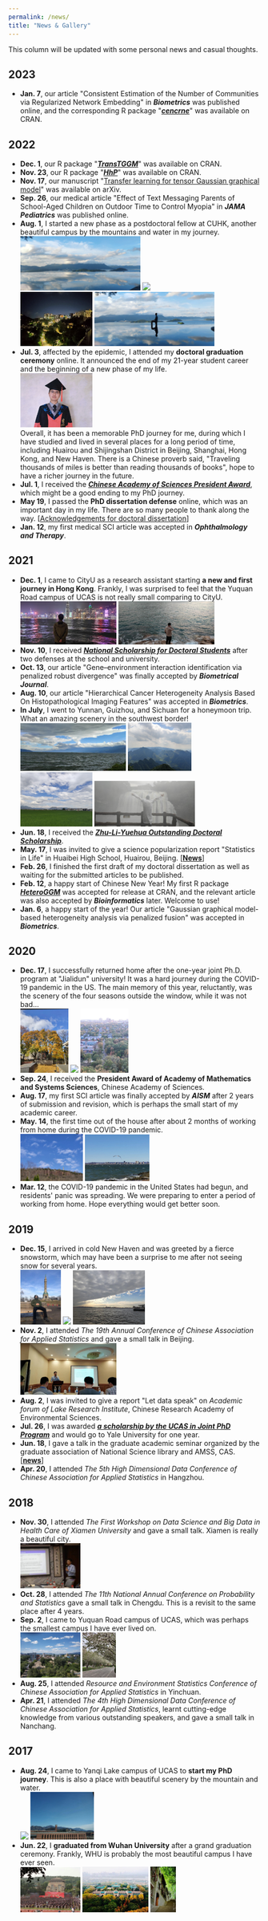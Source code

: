 ```yaml
---
permalink: /news/
title: "News & Gallery"
---
```


This column will be updated with some personal news and casual thoughts.  

## 2023
- **Jan. 7**, our article "Consistent Estimation of the Number of Communities via Regularized Network Embedding" in ***Biometrics*** was published online, and the corresponding R package "[***cencrne***](https://ren-mingyang.github.io//software/)" was available on CRAN.

## 2022
- **Dec. 1**, our R package "[***TransTGGM***](https://ren-mingyang.github.io//software/)" was available on CRAN.
- **Nov. 23**, our R package "[***HhP***](https://ren-mingyang.github.io//software/)" was available on CRAN.
- **Nov. 17**, our manuscript "[Transfer learning for tensor Gaussian graphical model](https://arxiv.org/abs/2211.09391)" was available on arXiv.
- **Sep. 26**, our medical article "Effect of Text Messaging Parents of School-Aged Children on Outdoor Time to Control Myopia" in ***JAMA Pediatrics*** was published online.
- **Aug. 1**, I started a new phase as a postdoctoral fellow at CUHK, another beautiful campus by the mountains and water in my journey.   
                  <img src="../images/CUHK1.jpg" width="50%"> <img src="../images/CUHK2.jpg" width="30%">   
                  <img src="../images/CUHK4.jpg" width="30%"> <img src="../images/CUHK3.jpg" width="50%"> 
- **Jul. 3**, affected by the epidemic, I attended my **doctoral graduation ceremony** online. It announced the end of my 21-year student career and the beginning of a new phase of my life.  
                   <img src="../images/grad.jpg" width="30%">   
Overall, it has been a memorable PhD journey for me, during which I have studied and lived in several places for a long period of time, including Huairou and Shijingshan District in Beijing, Shanghai, Hong Kong, and New Haven. There is a Chinese proverb said, "Traveling thousands of miles is better than reading thousands of books", hope to have a richer journey in the future.
- **Jul. 1**, I received the ***[Chinese Academy of Sciences President Award](https://math.ucas.ac.cn/index.php/zh-CN/news/2765-2022-2)***, which might be a good ending to my PhD journey.       
- **May 19**, I passed the **PhD dissertation defense** online, which was an important day in my life. There are so many people to thank along the way. [[Acknowledgements for doctoral dissertation](./publications/Acknowledgement.pdf)]  
- **Jan. 12**, my first medical SCI article was accepted in ***Ophthalmology and Therapy***.

## 2021
- **Dec. 1**, I came to CityU as a research assistant starting **a new and first journey in Hong Kong**. Frankly, I was surprised to feel that the Yuquan Road campus of UCAS is not really small comparing to CityU.  
                   <img src="../images/HKb.jpg" width="40%"> <img src="../images/HKb1.jpg" width="40%">
- **Nov. 10**, I received ***[National Scholarship for Doctoral Students](https://math.ucas.ac.cn/index.php/zh-CN/news/2678-2021-6)*** after two defenses at the school and university.
- **Oct. 13**, our article "Gene–environment interaction identification via penalized robust divergence" was finally accepted by ***Biometrical Journal***.
- **Aug. 10**, our article "Hierarchical Cancer Heterogeneity Analysis Based On Histopathological Imaging Features" was accepted in ***Biometrics***.
- **In July**, I went to Yunnan, Guizhou, and Sichuan for a honeymoon trip. What an amazing scenery in the southwest border!  
                  <img src="../images/lv0.jpg" width="44%"> <img src="../images/lv2.jpg" width="26.5%">   
                  <img src="../images/lv1.jpg" width="30%"> <img src="../images/lv4.jpg" width="42%"> 
- **Jun. 18**, I received the ***[Zhu-Li-Yuehua Outstanding Doctoral Scholarship](https://math.ucas.ac.cn/index.php/zh-CN/news/2624-2021-2)***.
- **May. 17**, I was invited to give a science popularization report "Statistics in Life" in Huaibei High School, Huairou, Beijing. [**[News](https://mp.weixin.qq.com/s/H0SmEDJxXV4HZnTuolkueA)**] 
- **Feb. 26**, I finished the first draft of my doctoral dissertation as well as waiting for the submitted articles to be published.
- **Feb. 12**, a happy start of Chinese New Year! My first R package [***HeteroGGM***](https://CRAN.R-project.org/package=HeteroGGM) was accepted for release at CRAN, and the relevant article was also accepted by ***Bioinformatics*** later. Welcome to use!
- **Jan. 6**, a happy start of the year! Our article "Gaussian graphical model-based heterogeneity analysis via penalized fusion" was accepted in ***Biometrics***.

## 2020
- **Dec. 17**, I successfully returned home after the one-year joint Ph.D. program at "Jialidun" university! It was a hard journey during the COVID-19 pandemic in the US. The main memory of this year, reluctantly, was the scenery of the four seasons outside the window, while it was not bad...  
                    <img src="../images/hom.jpg" width="20%"> <img src="../images/eas.jpg" width="40%"> <img src="../images/new3.jpg" width="20%">
- **Sep. 24**, I received the **President Award of Academy of Mathematics and Systems Sciences**, Chinese Academy of Sciences.
- **Aug. 17**, my first SCI article was finally accepted by ***AISM*** after 2 years of submission and revision, which is perhaps the small start of my academic career.
- **May. 14**, the first time out of the house after about 2 months of working from home during the COVID-19 pandemic.  
                    <img src="../images/new2.jpg" width="26%"> <img src="../images/new4.jpg" width="27%"> 
- **Mar. 12**, the COVID-19 pandemic in the United States had begun, and residents' panic was spreading. We were preparing to enter a period of working from home. Hope everything would get better soon. 

## 2019
- **Dec. 15**, I arrived in cold New Haven and was greeted by a fierce snowstorm, which may have been a surprise to me after not seeing snow for several years.  
                     <img src="../images/new.jpg" width="17%"> <img src="../images/snow.jpg" width="17%"> <img src="../images/new1.jpg" width="30%"> 
- **Nov. 2**, I attended *The 19th Annual Conference of Chinese Association for Applied Statistics* and gave a small talk in Beijing.     
                    <img src="../images/talk.jpg" width="40%">          
- **Aug. 2**, I was invited to give a report "Let data speak" on *Academic forum of Lake Research Institute*, Chinese Research Academy of Environmental Sciences.
- **Jul. 26**, I was awarded ***[a scholarship by the UCAS in Joint PhD Program](https://www.ucas.ac.cn/site/157?u=67789)*** and would go to Yale University for one year.
- **Jun. 18**, I gave a talk in the graduate academic seminar organized by the graduate association of National Science library and AMSS, CAS. [**[news](https://mp.weixin.qq.com/s/OwGjg-RwRffqb8P3X7mHJQ)**]  
- **Apr. 20**, I attended *The 5th High Dimensional Data Conference of Chinese Association for Applied Statistics* in Hangzhou.

                     
## 2018
- **Nov. 30**, I attended *The First Workshop on Data Science and Big Data in Health Care of Xiamen University* and gave a small talk. Xiamen is really a beautiful city.  
                    <img src="../images/xia.jpg" width="25%">
- **Oct. 28**, I attended *The 11th National Annual Conference on Probability and Statistics* gave a small talk in Chengdu. This is a revisit to the same place after 4 years.   
- **Sep. 2**, I came to Yuquan Road campus of UCAS, which was perhaps the smallest campus I have ever lived on.  
                     <img src="../images/yuq.jpg" width="25%">  <img src="../images/yuq1.jpg" width="14%">  
- **Aug. 25**, I attended *Resource and Environment Statistics Conference of Chinese Association for Applied Statistics* in Yinchuan.
- **Apr. 21**, I attended *The 4th High Dimensional Data Conference of Chinese Association for Applied Statistics*, learnt cutting-edge knowledge from various outstanding speakers, and gave a small talk in Nanchang.

## 2017
- **Aug. 24**, I came to Yanqi Lake campus of UCAS to **start my PhD journey**. This is also a place with beautiful scenery by the mountain and water.    
                     <img src="../images/yanqi.jpg" width="15%"> <img src="../images/qing0.jpg" width="26.6%">   
- **Jun. 22**, I **graduated from Wuhan University** after a grand graduation ceremony. Frankly, WHU is probably the most beautiful campus I have ever seen.  
                     <img src="../images/whu.jpg" width="25%"> <img src="../images/whu2.jpg" width="27.5%"> <img src="../images/whu1.jpg" width="10.6%">

